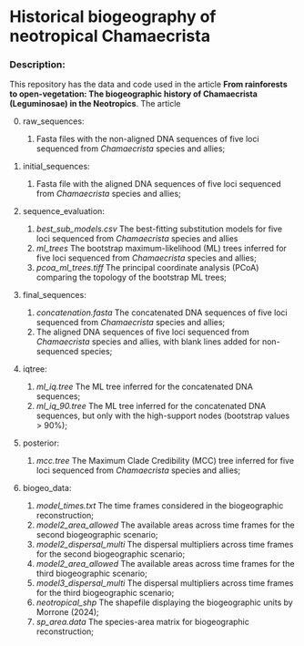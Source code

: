 # Historical biogeography of neotropical Chamaecrista

### Description:
This repository has the data and code used in the article **From rainforests to open-vegetation: The biogeographic history of Chamaecrista (Leguminosae) in the Neotropics**.
The article

0. raw_sequences: 
    1. Fasta files with the non-aligned DNA sequences of five loci sequenced from *Chamaecrista* species and allies;

1. initial_sequences: 
    1. Fasta file with the aligned DNA sequences of five loci sequenced from *Chamaecrista* species and allies;
    
2. sequence_evaluation: 
    1. *best_sub_models.csv* The best-fitting substitution models for five loci sequenced from *Chamaecrista* species and allies
    2. *ml_trees* The bootstrap maximum-likelihood (ML) trees inferred for five loci sequenced from *Chamaecrista* species and allies;
    3. *pcoa_ml_trees.tiff* The principal coordinate analysis (PCoA) comparing the topology of the bootstrap ML trees;

3. final_sequences:
    1. *concatenation.fasta* The concatenated DNA sequences of five loci sequenced from *Chamaecrista* species and allies;
    2. The aligned DNA sequences of five loci sequenced from *Chamaecrista* species and allies, with blank lines added for non-sequenced species;
    
4. iqtree:
    1. *ml_iq.tree* The ML tree inferred for the concatenated DNA sequences;
    2. *ml_iq_90.tree* The ML tree inferred for the concatenated DNA sequences, but only with the high-support nodes (bootstrap values > 90%);

5. posterior:
    1. *mcc.tree* The Maximum Clade Credibility (MCC) tree inferred for five loci sequenced from *Chamaecrista* species and allies;
    
6. biogeo_data:
    1. *model_times.txt* The time frames considered in the biogeographic reconstruction;
    2. *model2_area_allowed* The available areas across time frames for the second biogeographic scenario;
    3. *model2_dispersal_multi* The dispersal multipliers across time frames for the second biogeographic scenario;
    4. *model2_area_allowed* The available areas across time frames for the third biogeographic scenario;
    5. *model3_dispersal_multi* The dispersal multipliers across time frames for the third biogeographic scenario;
    6. *neotropical_shp* The shapefile displaying the biogeographic units by Morrone (2024);
    7. *sp_area.data* The species-area matrix for biogeographic reconstruction;
    
    